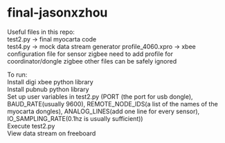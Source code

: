 # final-jasonxzhou

Useful files in this repo:  
test2.py -> final myocarta code  
test4.py -> mock data stream generator
profile_4060.xpro -> xbee configuration file for sensor zigbee
need to add profile for coordinator/dongle zigbee
other files can be safely ignored

To run:  
Install digi xbee python library  
Install pubnub python library  
Set up user variables in test2.py (PORT (the port for usb dongle), BAUD_RATE(usually 9600), REMOTE_NODE_IDS(a list of the names of the myocarta dongles), ANALOG_LINES(add one line for every sensor), IO_SAMPLING_RATE(0.1hz is usually sufficient))  
Execute test2.py  
View data stream on freeboard  
